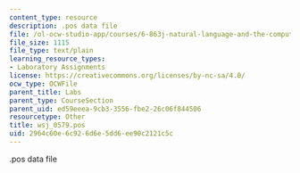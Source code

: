 ```yaml
---
content_type: resource
description: .pos data file
file: /ol-ocw-studio-app/courses/6-863j-natural-language-and-the-computer-representation-of-knowledge-spring-2003/2964c60e6c926d6e5dd6ee90c2121c5c_wsj_0579.pos
file_size: 1115
file_type: text/plain
learning_resource_types:
- Laboratory Assignments
license: https://creativecommons.org/licenses/by-nc-sa/4.0/
ocw_type: OCWFile
parent_title: Labs
parent_type: CourseSection
parent_uid: ed59eeea-9cb3-3556-fbe2-26c06f844506
resourcetype: Other
title: wsj_0579.pos
uid: 2964c60e-6c92-6d6e-5dd6-ee90c2121c5c
---
```

.pos data file